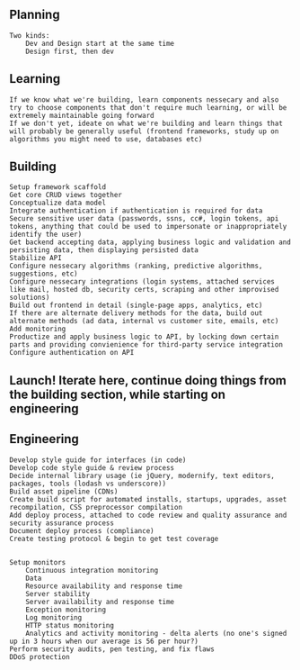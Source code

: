 

## Planning  
	Two kinds:   
		Dev and Design start at the same time  
		Design first, then dev  


## Learning  
	If we know what we're building, learn components nessecary and also try to choose components that don't require much learning, or will be extremely maintainable going forward  
	If we don't yet, ideate on what we're building and learn things that will probably be generally useful (frontend frameworks, study up on algorithms you might need to use, databases etc)  

## Building  
	Setup framework scaffold  
	Get core CRUD views together  
	Conceptualize data model  
	Integrate authentication if authentication is required for data  
	Secure sensitive user data (passwords, ssns, cc#, login tokens, api tokens, anything that could be used to impersonate or inappropriately identify the user)  
	Get backend accepting data, applying business logic and validation and persisting data, then displaying persisted data  
	Stabilize API  
	Configure nessecary algorithms (ranking, predictive algorithms, suggestions, etc)  
	Configure nessecary integrations (login systems, attached services like mail, hosted db, security certs, scraping and other improvised solutions)  
	Build out frontend in detail (single-page apps, analytics, etc)  
	If there are alternate delivery methods for the data, build out alternate methods (ad data, internal vs customer site, emails, etc)  
	Add monitoring  
	Productize and apply business logic to API, by locking down certain parts and providing convienience for third-party service integration  
	Configure authentication on API  

## Launch! Iterate here, continue doing things from the building section, while starting on engineering  

## Engineering  
	Develop style guide for interfaces (in code)  
	Develop code style guide & review process  
	Decide internal library usage (ie jQuery, modernify, text editors, packages, tools (lodash vs underscore))
	Build asset pipeline (CDNs)  
	Create build script for automated installs, startups, upgrades, asset recompilation, CSS preprocessor compilation  
	Add deploy process, attached to code review and quality assurance and security assurance process  
	Document deploy process (compliance)  
	Create testing protocol & begin to get test coverage  
  
  
	Setup monitors  
		Continuous integration monitoring  
		Data  
		Resource availability and response time  
		Server stability  
		Server availability and response time  
		Exception monitoring  
		Log monitoring  
		HTTP status monitoring  
		Analytics and activity monitoring - delta alerts (no one's signed up in 3 hours when our average is 56 per hour?)  
	Perform security audits, pen testing, and fix flaws  
	DDoS protection  



